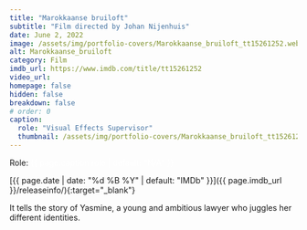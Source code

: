 ```yaml
---
title: "Marokkaanse bruiloft"
subtitle: "Film directed by Johan Nijenhuis"
date: June 2, 2022
image: /assets/img/portfolio-covers/Marokkaanse_bruiloft_tt15261252.webp
alt: Marokkaanse_bruiloft
category: Film
imdb_url: https://www.imdb.com/title/tt15261252
video_url: 
homepage: false
hidden: false
breakdown: false
# order: 0
caption:
  role: "Visual Effects Supervisor"
  thumbnail: /assets/img/portfolio-covers/Marokkaanse_bruiloft_tt15261252.webp
---
```

Role: <span style="color:white">{{ page.caption.role | default: "N/A" }}</span>

[{{ page.date | date: "%d %B %Y" | default: "IMDb" }}]({{ page.imdb_url }}/releaseinfo/){:target="_blank"}

It tells the story of Yasmine, a young and ambitious lawyer who juggles her different identities.
